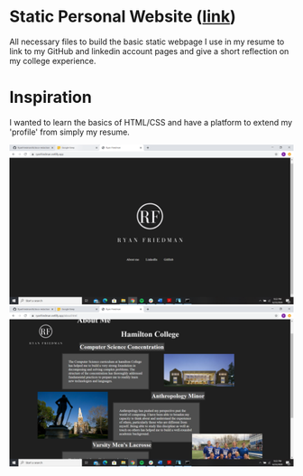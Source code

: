 # Static Personal Website ([link](ryanfriedman.netlify.app))

All necessary files to build the basic static webpage I use in my resume to link to my GitHub and linkedin account pages and give a short reflection on my college experience.

# Inspiration

I wanted to learn the basics of HTML/CSS and have a platform to extend my 'profile' from simply my resume.

![home page](/photos/static%20home.png)
![about me page](/photos/about%20me.png)
